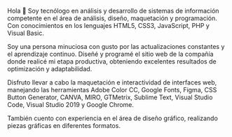 Hola 👋
Soy tecnólogo en análisis y desarrollo de sistemas de información competente en el área de análisis, diseño, maquetación y programación. Con conocimientos en los lenguajes HTML5, CSS3, JavaScript, PHP y Visual Basic.

Soy una persona minuciosa con gusto por las actualizaciones constantes y el aprendizaje continuo. Diseñé y programé el sitio web de la compañía donde realicé mi etapa productiva, obteniendo excelentes resultados de optimización y adaptabilidad.

Disfruto llevar a cabo la maquetación e interactividad de interfaces web, manejando las herramientas Adobe Color CC, Google Fonts, Figma, CSS Button Generator, CANVA, MIRO, GTMetrix, Sublime Text, Visual Studio Code, Visual Studio 2019 y Google Chrome.

También cuento con experiencia en el área de diseño gráfico, realizando piezas gráficas en diferentes formatos.
